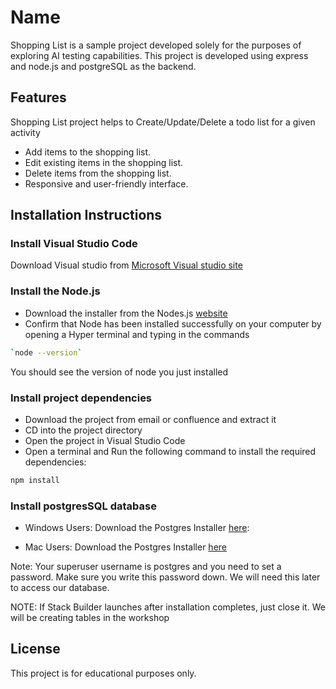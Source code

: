 # Name

Shopping List is a sample project developed solely for the purposes of exploring AI testing capabilities.
This project is developed using express and node.js and postgreSQL as the backend.

## Features
Shopping List project helps to Create/Update/Delete a todo list for a given activity
- Add items to the shopping list.
- Edit existing items in the shopping list.
- Delete items from the shopping list.
- Responsive and user-friendly interface.

## Installation Instructions
### Install Visual Studio Code
Download Visual studio from [Microsoft Visual studio site](https://code.visualstudio.com/)

### Install the Node.js
- Download the  installer from the Nodes.js [website](https://nodejs.org/en) 
- Confirm that Node has been installed successfully on your computer by opening a Hyper terminal and typing in the commands 
```bash
`node --version`
```
You should see the version of node you just installed

### Install project dependencies
- Download the project from email or confluence and extract it
- CD into the project directory
- Open the project in Visual Studio Code
- Open a terminal and Run the following command to install the required dependencies:
```bash
npm install
```

### Install postgresSQL database
- Windows Users: Download the Postgres Installer [here](https://sbp.enterprisedb.com/getfile.jsp?fileid=1258649):

- Mac Users: Download the Postgres Installer [here](https://sbp.enterprisedb.com/getfile.jsp?fileid=1258653)

Note: Your superuser username is postgres and you need to set a password. Make sure you write this password down.
We will need this later to access our database.

NOTE: If Stack Builder launches after installation completes, just close it. We will be creating tables in the workshop

## License
This project is for educational purposes only.
